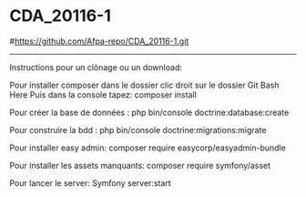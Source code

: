 # CDA_20116-1

#https://github.com/Afpa-repo/CDA_20116-1.git
***********
Instructions pour un clônage ou un download:

Pour installer composer dans le dossier
clic droit sur le dossier Git Bash Here
Puis dans la console tapez:
composer install

Pour créer la base de données :
php bin/console doctrine:database:create

Pour construire la bdd :
php bin/console doctrine:migrations:migrate

Pour installer easy admin:
 composer require easycorp/easyadmin-bundle

Pour installer les assets manquants:
 composer require symfony/asset

Pour lancer le server:
Symfony server:start

